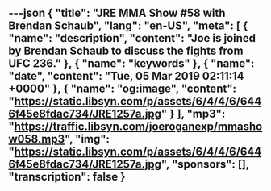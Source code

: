 ---json
{
  "title": "JRE MMA Show #58 with Brendan Schaub",
  "lang": "en-US",
  "meta": [
    {
      "name": "description",
      "content": "Joe is joined by Brendan Schaub to discuss the fights from UFC 236."
    },
    {
      "name": "keywords"
    },
    {
      "name": "date",
      "content": "Tue, 05 Mar 2019 02:11:14 +0000"
    },
    {
      "name": "og:image",
      "content": "https://static.libsyn.com/p/assets/6/4/4/6/6446f45e8fdac734/JRE1257a.jpg"
    }
  ],
  "mp3": "https://traffic.libsyn.com/joeroganexp/mmashow058.mp3",
  "img": "https://static.libsyn.com/p/assets/6/4/4/6/6446f45e8fdac734/JRE1257a.jpg",
  "sponsors": [],
  "transcription": false
}
---
<episode-header />

<timemark seconds="0" />

<transcribe-call-to-action />

<episode-footer />